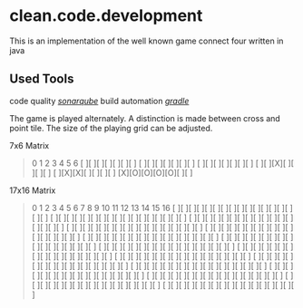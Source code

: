# clean.code.development
This is an implementation of the well known game connect four written in java

## Used Tools
code quality [*sonarqube*](https://www.sonarqube.org)
build automation [*gradle*](https://gradle.org)


The game is played alternately.
A distinction is made between cross and point tile.
The size of the playing grid can be adjusted.

7x6 Matrix
>  0  1  2  3  4  5  6 
> [ ][ ][ ][ ][ ][ ][ ]
> [ ][ ][ ][ ][ ][ ][ ]
> [ ][ ][ ][ ][ ][ ][ ]
> [ ][ ][X][ ][ ][ ][ ]
> [ ][X][X][ ][ ][ ][ ]
> [X][O][O][O][O][ ][ ]

17x16 Matrix
> 0  1  2  3  4  5  6  7  8  9  10 11 12 13 14 15 16
> [ ][ ][ ][ ][ ][ ][ ][ ][ ][ ][ ][ ][ ][ ][ ][ ][ ]
> [ ][ ][ ][ ][ ][ ][ ][ ][ ][ ][ ][ ][ ][ ][ ][ ][ ]
> [ ][ ][ ][ ][ ][ ][ ][ ][ ][ ][ ][ ][ ][ ][ ][ ][ ]
> [ ][ ][ ][ ][ ][ ][ ][ ][ ][ ][ ][ ][ ][ ][ ][ ][ ]
> [ ][ ][ ][ ][ ][ ][ ][ ][ ][ ][ ][ ][ ][ ][ ][ ][ ]
> [ ][ ][ ][ ][ ][ ][ ][ ][ ][ ][ ][ ][ ][ ][ ][ ][ ]
> [ ][ ][ ][ ][ ][ ][ ][ ][ ][ ][ ][ ][ ][ ][ ][ ][ ]
> [ ][ ][ ][ ][ ][ ][ ][ ][ ][ ][ ][ ][ ][ ][ ][ ][ ]
> [ ][ ][ ][ ][ ][ ][ ][ ][ ][ ][ ][ ][ ][ ][ ][ ][ ]
> [ ][ ][ ][ ][ ][ ][ ][ ][ ][ ][ ][ ][ ][ ][ ][ ][ ]
> [ ][ ][ ][ ][ ][ ][ ][ ][ ][ ][ ][ ][ ][ ][ ][ ][ ]
> [ ][ ][ ][ ][ ][ ][ ][ ][ ][ ][ ][ ][ ][ ][ ][ ][ ]
> [ ][ ][ ][ ][ ][ ][ ][ ][ ][ ][ ][ ][ ][ ][ ][ ][ ]
> [ ][ ][ ][ ][ ][ ][ ][ ][ ][ ][ ][ ][ ][ ][ ][ ][ ]
> [ ][ ][ ][ ][ ][ ][ ][ ][ ][ ][ ][ ][ ][ ][ ][ ][ ]
> [ ][ ][ ][ ][ ][ ][ ][ ][ ][ ][ ][ ][ ][ ][ ][ ][ ]